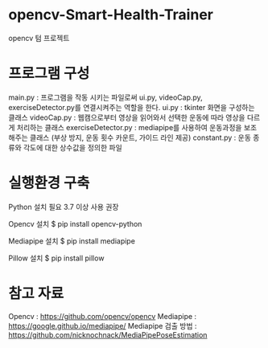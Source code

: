 # opencv-Smart-Health-Trainer
opencv 텀 프로젝트

# 프로그램 구성
main.py : 프로그램을 작동 시키는 파일로써 ui.py, videoCap.py, exerciseDetector.py를 연결시켜주는 역할을 한다.
ui.py : tkinter 화면을 구성하는 클래스 
videoCap.py : 웹캠으로부터 영상을 읽어와서 선택한 운동에 따라 영상을 다르게 처리하는 클래스
exerciseDetector.py : mediapipe를 사용하여 운동과정을 보조해주는 클래스 (부상 방지, 운동 횟수 카운트, 가이드 라인 제공)
constant.py : 운동 종류와 각도에 대한 상수값을 정의한 파일

# 실행환경 구축
Python 설치 필요 3.7 이상 사용 권장

Opencv 설치
$ pip install opencv-python

Mediapipe 설치
$ pip install mediapipe

Pillow 설치
$ pip install pillow

# 참고 자료
Opencv : https://github.com/opencv/opencv
Mediapipe : https://google.github.io/mediapipe/
Mediapipe 검출 방법 : https://github.com/nicknochnack/MediaPipePoseEstimation
